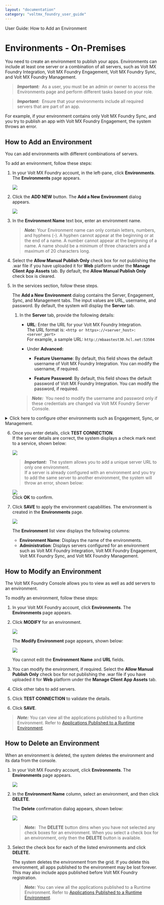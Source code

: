 ```yaml
---
layout: "documentation"
category: "voltmx_foundry_user_guide"
---
```

                              

User Guide: How to Add an Environment

Environments - On-Premises
==========================

You need to create an environment to publish your apps. Environments can include at least one server or a combination of all servers, such as Volt MX Foundry Integration, Volt MX Foundry Engagement, Volt MX Foundry Sync, and Volt MX Foundry Management.

> **_Important:_**  As a user, you must be an admin or owner to access the Environments page and perform different tasks based on your role.

> **_Important:_**  Ensure that your environments include all required servers that are part of an app.  
  
For example, if your environment contains only Volt MX Foundry Sync, and you try to publish an app with Volt MX Foundry Engagement, the system throws an error.

How to Add an Environment
-------------------------

You can add environments with different combinations of servers.

To add an environment, follow these steps:

1.  In your Volt MX Foundry account, in the left-pane, click **Environments**. The **Environments** page appears.
    
    ![](Resources/Images/OnPrem/Environments.png)
    
2.  Click the **ADD NEW** button. The **Add a New Environment** dialog appears.
    
    ![](Resources/Images/OnPrem/Add_New_Environment_593x533.png)
    
3.  In the **Environment Name** text box, enter an environment name.
    
    > **_Note:_** Your Environment name can only contain letters, numbers, and hyphens (-). A hyphen cannot appear at the beginning or at the end of a name. A number cannot appear at the beginning of a name. A name should be a minimum of three characters and a maximum of 20 characters long.  
    
4.  Select the **Allow Manual Publish Only** check box for not publishing the .war file if you have uploaded it for **Web** platform under the **Manage Client App Assets** tab. By default, the **Allow Manual Publish Only** check box is cleared.
    
5.  In the services section, follow these steps.
    
    The **Add a New Environment** dialog contains the Server, Engagement, Sync, and Management tabs. The input values are URL, username, and password. By default, the system will display the **Server** tab. 
    
    1.  In the **Server** tab, provide the following details:
        
        *   **URL**: Enter the URL for your Volt MX Foundry Integration.  
            The URL format is: `<http or https>://<server_host>:<server_port>`  
            For example, a sample URL: `http://mbaastest30.hcl.net:53504`
        *   Under **Advanced:**
            
            *   **Feature Username**: By default, this field shows the default username of Volt MX Foundry Integration. You can modify the username, if required.
            
            *   **Feature Password**: By default, this field shows the default password of Volt MX Foundry Integration. You can modify the password, if required.
        
        > **_Note:_**  You need to modify the username and password only if these credentials are changed via Volt MX Foundry Server Console.
        
    
    
<details close markdown="block"><summary>Click here to configure other environments such as Engagement, Sync, or Management.</summary>
    
    1.  To configure the Volt MX Foundry Engagement, click the **Engagement** tab, and provide the following details:
        *   **URL**: Enter the URL for your Volt MX Foundry Engagement.
        *   Under **Advanced**:
            
            *   **Feature Username**: By default, this field shows the default username of Volt MX Foundry Engagement. You can modify the username, if required.
            
            *   **Feature Password**: By default, this field shows the default password of Volt MX Foundry Engagement. You can modify the password, if required.
                
                > **_Important:_**  Support for Volt MX Foundry Engagement is available from Volt MX Foundry Engagement Version 6.0.1 onwards.
                
    2.  To configure the Volt MX Foundry Sync, click the **Sync** tab, and provide the following details:
        *   **URL**: Enter the URL for your Volt MX Foundry Sync.
        *   Under **Advanced**:
            
            *   **Feature Username**: By default, this field shows the default username of Volt MX Foundry Sync. You can modify the username, if required.
            
            *   **Feature Password**: By default, this field shows the default password of Volt MX Foundry Sync. You can modify the password, if required.
    3.  To configure the Volt MX Foundry Management, click the **Management** tab, and provide the following details:
        *   **URL**: Enter the URL for your Volt MX Foundry Management.
        *   Under **Advanced**:
            
            *   **Feature Username**: By default, this field shows the default username of Volt MX Foundry Management. You can modify the username, if required.
            
            *   **Feature Password**: By default, this field shows the default password of Volt MX Foundry Management. You can modify the password, if required.

</details>
    
6.  Once you enter details, click **TEST CONNECTION**.  
    If the server details are correct, the system displays a check mark next to a service, shown below:
    
    ![](Resources/Images/OnPrem/Env_Server_591x494.png)
    
    > **_Important:_**  The system allows you to add a unique server URL to only one environment.  
    If a server is already configured with an environment and you try to add the same server to another environment, the system will throw an error, shown below:  
      
    ![](Resources/Images/OnPrem/Env_Error.png)  
    Click **OK** to confirm.
    
7.  Click **SAVE** to apply the environment capabilities. The environment is created in the **Environments** page.  
    
    ![](Resources/Images/OnPrem/Env_Server1_591x227.png)
    
    The **Environment** list view displays the following columns:
    
    *   **Environment Name**: Displays the name of the environments.
    *   **Administration**: Displays servers configured for an environment such as Volt MX Foundry Integration, Volt MX Foundry Engagement, Volt MX Foundry Sync, and Volt MX Foundry Management.

How to Modify an Environment
----------------------------

The Volt MX Foundry Console allows you to view as well as add servers to an environment.

To modify an environment, follow these steps:

1.  In your Volt MX Foundry account, click **Environments**. The **Environments** page appears.
2.  Click **MODIFY** for an environment.
    
    ![](Resources/Images/OnPrem/Env_Servers_535x290.png)
    
    The **Modify Environment** page appears, shown below:
    
    ![](Resources/Images/OnPrem/Env_Modify_566x431.png)
    
    You cannot edit the **Environment Name** and **URL** fields.
    
3.  You can modify the environment, if required. Select the **Allow Manual Publish Only** check box for not publishing the .war file if you have uploaded it for **Web** platform under the **Manage Client App Assets** tab.
    
4.  Click other tabs to add servers.
5.  Click **TEST CONNECTION** to validate the details.
6.  Click **SAVE**.

> **_Note:_** You can view all the applications published to a Runtime Environment. Refer to [Applications Published to a Runtime Environment](Published_Apps-Environments.html).

How to Delete an Environment
----------------------------

When an environment is deleted, the system deletes the environment and its data from the console.

1.  In your Volt MX Foundry account, click **Environments**. The **Environments** page appears.
    
    ![](Resources/Images/OnPrem/Env_Servers_510x276.png)
    
2.  In the **Environment Name** column, select an environment, and then click **DELETE**.
    
    The **Delete** confirmation dialog appears, shown below:
    
    ![](Resources/Images/OnPrem/Env_Delete1.png)
    
    > **_Note:_**  The **DELETE** button dims when you have not selected any check boxes for an environment. When you select a check box for an environment, only then the **DELETE** button is available.
    
3.  Select the check box for each of the listed environments and click **DELETE.**
    
    The system deletes the environment from the grid. If you delete this environment, all apps published to the environment may be lost forever. This may also include apps published before Volt MX Foundry registration.
    
    > **_Note:_** You can view all the applications published to a Runtime Environment. Refer to [Applications Published to a Runtime Environment](Published_Apps-Environments.html).

